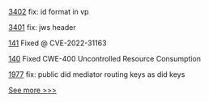 
[3402](https://github.com/hyperledger/aries-framework-go/pull/3402) fix: id format in vp

[3401](https://github.com/hyperledger/aries-framework-go/pull/3401) fix: jws header

[141](https://github.com/hyperledger/fabric-protos/pull/141) Fixed @ CVE-2022-31163

[140](https://github.com/hyperledger/fabric-protos/pull/140) Fixed CWE-400 Uncontrolled Resource Consumption

[1977](https://github.com/hyperledger/aries-cloudagent-python/pull/1977) fix: public did mediator routing keys as did keys


[See more >>>](https://start-here.hyperledger.org/pull-requests)

